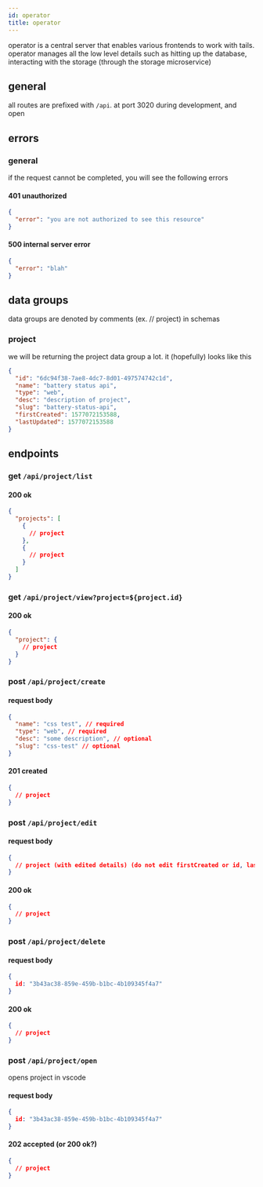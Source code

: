 ```yaml
---
id: operator
title: operator
---
```


operator is a central server that enables various frontends to work with tails. operator manages all the low level details such as hitting up the database, interacting with the storage (through the storage microservice)

## general

all routes are prefixed with `/api`. at port 3020 during development, and open

## errors

### general

if the request cannot be completed, you will see the following errors

#### 401 unauthorized

```json
{
  "error": "you are not authorized to see this resource"
}
```

#### 500 internal server error

```json
{
  "error": "blah"
}
```

## data groups

data groups are denoted by comments (ex. // project) in schemas

### project

we will be returning the project data group a lot. it (hopefully) looks like this

```json
{
  "id": "6dc94f38-7ae8-4dc7-8d01-497574742c1d",
  "name": "battery status api",
  "type": "web",
  "desc": "description of project",
  "slug": "battery-status-api",
  "firstCreated": 1577072153588,
  "lastUpdated": 1577072153588
}
```

## endpoints

### get `/api/project/list`

#### 200 ok

```json
{
  "projects": [
    {
      // project
    },
    {
      // project
    }
  ]
}
```

### get `/api/project/view?project=${project.id}`

#### 200 ok

```json
{
  "project": {
    // project
  }
}
```

### post `/api/project/create`

#### request body

```json
{
  "name": "css test", // required
  "type": "web", // required
  "desc": "some description", // optional
  "slug": "css-test" // optional
}
```

#### 201 created

```json
{
  // project
}
```

### post `/api/project/edit`

#### request body

```json
{
  // project (with edited details) (do not edit firstCreated or id, lastEdited should be automatic)
}
```

#### 200 ok

```json
{
  // project
}
```

### post `/api/project/delete`

#### request body

```json
{
  id: "3b43ac38-859e-459b-b1bc-4b109345f4a7"
}
```

#### 200 ok

```json
{
  // project
}
```

### post `/api/project/open`

opens project in vscode

#### request body

```json
{
  id: "3b43ac38-859e-459b-b1bc-4b109345f4a7"
}
```

#### 202 accepted (or 200 ok?)

```json
{
  // project
}
```
